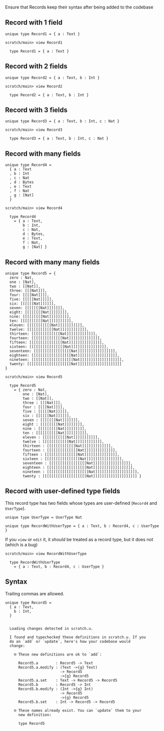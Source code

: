 Ensure that Records keep their syntax after being added to the codebase

## Record with 1 field

``` unison
unique type Record1 = { a : Text }
```

``` ucm
scratch/main> view Record1

  type Record1 = { a : Text }

```
## Record with 2 fields

``` unison
unique type Record2 = { a : Text, b : Int }
```

``` ucm
scratch/main> view Record2

  type Record2 = { a : Text, b : Int }

```
## Record with 3 fields

``` unison
unique type Record3 = { a : Text, b : Int, c : Nat }
```

``` ucm
scratch/main> view Record3

  type Record3 = { a : Text, b : Int, c : Nat }

```
## Record with many fields

``` unison
unique type Record4 =
  { a : Text
  , b : Int
  , c : Nat
  , d : Bytes
  , e : Text
  , f : Nat
  , g : [Nat]
  }
```

``` ucm
scratch/main> view Record4

  type Record4
    = { a : Text,
        b : Int,
        c : Nat,
        d : Bytes,
        e : Text,
        f : Nat,
        g : [Nat] }

```
## Record with many many fields

``` unison
unique type Record5 = {
  zero : Nat,
  one : [Nat],
  two : [[Nat]],
  three: [[[Nat]]],
  four: [[[[Nat]]]],
  five: [[[[[Nat]]]]],
  six: [[[[[[Nat]]]]]],
  seven: [[[[[[[Nat]]]]]]],
  eight: [[[[[[[[Nat]]]]]]]],
  nine: [[[[[[[[[Nat]]]]]]]]],
  ten: [[[[[[[[[[Nat]]]]]]]]]],
  eleven: [[[[[[[[[[[Nat]]]]]]]]]]],
  twelve: [[[[[[[[[[[[Nat]]]]]]]]]]]],
  thirteen: [[[[[[[[[[[[[Nat]]]]]]]]]]]]],
  fourteen: [[[[[[[[[[[[[[Nat]]]]]]]]]]]]]],
  fifteen: [[[[[[[[[[[[[[[Nat]]]]]]]]]]]]]]],
  sixteen: [[[[[[[[[[[[[[[[Nat]]]]]]]]]]]]]]]],
  seventeen: [[[[[[[[[[[[[[[[[Nat]]]]]]]]]]]]]]]]],
  eighteen: [[[[[[[[[[[[[[[[[[Nat]]]]]]]]]]]]]]]]]],
  nineteen: [[[[[[[[[[[[[[[[[[[Nat]]]]]]]]]]]]]]]]]]],
  twenty: [[[[[[[[[[[[[[[[[[[[Nat]]]]]]]]]]]]]]]]]]]]
}
```

``` ucm
scratch/main> view Record5

  type Record5
    = { zero : Nat,
        one : [Nat],
        two : [[Nat]],
        three : [[[Nat]]],
        four : [[[[Nat]]]],
        five : [[[[[Nat]]]]],
        six : [[[[[[Nat]]]]]],
        seven : [[[[[[[Nat]]]]]]],
        eight : [[[[[[[[Nat]]]]]]]],
        nine : [[[[[[[[[Nat]]]]]]]]],
        ten : [[[[[[[[[[Nat]]]]]]]]]],
        eleven : [[[[[[[[[[[Nat]]]]]]]]]]],
        twelve : [[[[[[[[[[[[Nat]]]]]]]]]]]],
        thirteen : [[[[[[[[[[[[[Nat]]]]]]]]]]]]],
        fourteen : [[[[[[[[[[[[[[Nat]]]]]]]]]]]]]],
        fifteen : [[[[[[[[[[[[[[[Nat]]]]]]]]]]]]]]],
        sixteen : [[[[[[[[[[[[[[[[Nat]]]]]]]]]]]]]]]],
        seventeen : [[[[[[[[[[[[[[[[[Nat]]]]]]]]]]]]]]]]],
        eighteen : [[[[[[[[[[[[[[[[[[Nat]]]]]]]]]]]]]]]]]],
        nineteen : [[[[[[[[[[[[[[[[[[[Nat]]]]]]]]]]]]]]]]]]],
        twenty : [[[[[[[[[[[[[[[[[[[[Nat]]]]]]]]]]]]]]]]]]]] }

```
## Record with user-defined type fields

This record type has two fields whose types are user-defined (`Record4` and `UserType`).

``` unison
unique type UserType = UserType Nat

unique type RecordWithUserType = { a : Text, b : Record4, c : UserType }
```

If you `view` or `edit` it, it *should* be treated as a record type, but it does not (which is a bug)

``` ucm
scratch/main> view RecordWithUserType

  type RecordWithUserType
    = { a : Text, b : Record4, c : UserType }

```
## Syntax

Trailing commas are allowed.

``` unison
unique type Record5 =
  { a : Text,
    b : Int,
  }
```

``` ucm

  Loading changes detected in scratch.u.

  I found and typechecked these definitions in scratch.u. If you
  do an `add` or `update`, here's how your codebase would
  change:
  
    ⍟ These new definitions are ok to `add`:
    
      Record5.a        : Record5 -> Text
      Record5.a.modify : (Text ->{g} Text)
                         -> Record5
                         ->{g} Record5
      Record5.a.set    : Text -> Record5 -> Record5
      Record5.b        : Record5 -> Int
      Record5.b.modify : (Int ->{g} Int)
                         -> Record5
                         ->{g} Record5
      Record5.b.set    : Int -> Record5 -> Record5
    
    ⍟ These names already exist. You can `update` them to your
      new definition:
    
      type Record5

```
